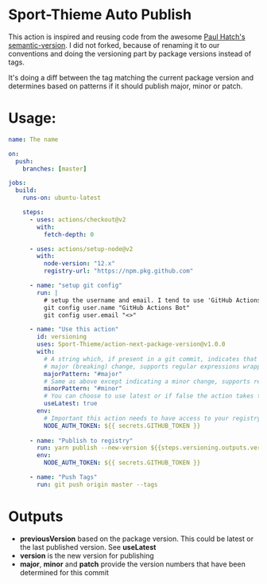 
# Sport-Thieme Auto Publish

This action is inspired and reusing code from the awesome [Paul Hatch's semantic-version](https://github.com/PaulHatch/semantic-version). I did not forked, because of renaming it to our conventions and doing the versioning part by package versions instead of tags.

It's doing a diff between the tag matching the current package version and determines based on patterns if it should publish major, minor or patch.

# Usage:

```yml
name: The name

on:
  push:
    branches: [master]

jobs:
  build:
    runs-on: ubuntu-latest

    steps:
      - uses: actions/checkout@v2
        with:
          fetch-depth: 0

      - uses: actions/setup-node@v2
        with:
          node-version: "12.x"
          registry-url: "https://npm.pkg.github.com"

      - name: "setup git config"
        run: |
          # setup the username and email. I tend to use 'GitHub Actions Bot' with no email by default
          git config user.name "GitHub Actions Bot"
          git config user.email "<>"

      - name: "Use this action"
        id: versioning
        uses: Sport-Thieme/action-next-package-version@v1.0.0
        with:
          # A string which, if present in a git commit, indicates that a change  represents a
          # major (breaking) change, supports regular expressions wrapped with '/'
          majorPattern: "#major"
          # Same as above except indicating a minor change, supports regular expressions wrapped with '/'
          minorPattern: "#minor"
          # You can choose to use latest or if false the action takes the last published version (any version)
          useLatest: true
        env:
          # Important this action needs to have access to your registry.
          NODE_AUTH_TOKEN: ${{ secrets.GITHUB_TOKEN }}
    
      - name: "Publish to registry"
        run: yarn publish --new-version ${{steps.versioning.outputs.version}} --non-interactive
        env:
          NODE_AUTH_TOKEN: ${{ secrets.GITHUB_TOKEN }}

      - name: "Push Tags" 
        run: git push origin master --tags  
```

# Outputs

- **previousVersion** based on the package version. This could be latest or the last published version. See **useLatest**
- **version** is the new version for publishing
- **major**, **minor** and **patch** provide the version numbers that have been determined for this commit